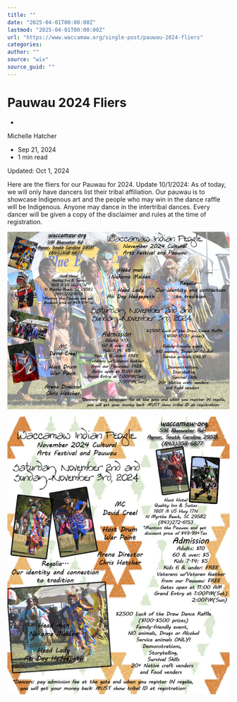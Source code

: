 ```yaml
---
title: ""
date: "2025-04-01T00:00:00Z"
lastmod: "2025-04-01T00:00:00Z"
url: "https://www.waccamaw.org/single-post/pauwau-2024-fliers"
categories:
author: ""
source: "wix"
source_guid: ""
---
```


# Pauwau 2024 Fliers

-

Michelle Hatcher
- Sep 21, 2024
- 1 min read

Updated: Oct 1, 2024

Here are the fliers for our Pauwau for 2024. Update 10/1/2024: As of today, we will only have dancers list their tribal affiliation. Our pauwau is to showcase Indigenous art and the people who may win in the dance raffle will be Indigenous. Anyone may dance in the intertribal dances. Every dancer will be given a copy of the disclaimer and rules at the time of registration.

![ree](./images/98a108_1fc50468d2f34ae5861d2a806198df78~mv2-1.jpg)

![ree](./images/98a108_356efe59d8144e2a90d98850c485824b~mv2-1.jpg)

